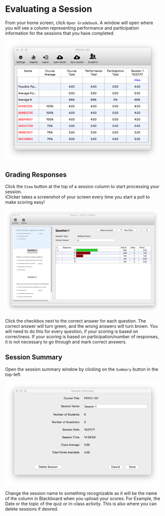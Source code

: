 # Evaluating a Session

From your home screen, click `Open Gradebook`. A window will open where you will see a column representing performance and participation information for the sessions that you have completed.

![](../.gitbook/assets/grade-book.png)

## Grading Responses

Click the `View` button at the top of a session column to start processing your session.  
iClicker takes a screenshot of your screen every time you start a poll to make scoring easy!

![](../.gitbook/assets/view-session.png)

Click the checkbox next to the correct answer for each question. The correct answer will turn green, and the wrong answers will turn brown. You will need to do this for every question, if your scoring is based on correctness. If your scoring is based on participation/number of responses, it is not necessary to go through and mark correct answers.

## Session Summary

Open the session summary window by clicking on the `Summary` button in the top-left.

![](../.gitbook/assets/session-summary.png)

Change the session name to something recognizable as it will be the name of the column in Blackboard when you upload your scores. For Example, the Date or the topic of the quiz or in-class activity. This is also where you can delete sessions if desired.

